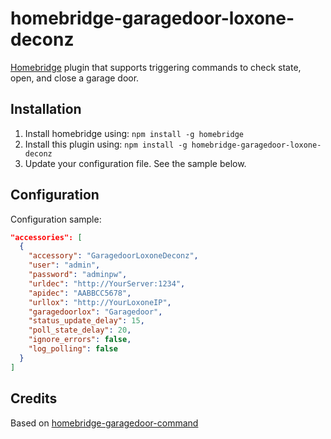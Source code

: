 # homebridge-garagedoor-loxone-deconz
[Homebridge](https://github.com/nfarina/homebridge) plugin that supports triggering commands to check state, open, and close a garage door.

## Installation

1. Install homebridge using: `npm install -g homebridge`
2. Install this plugin using: `npm install -g homebridge-garagedoor-loxone-deconz`
3. Update your configuration file. See the sample below.

## Configuration

Configuration sample:

```json
"accessories": [
  {
    "accessory": "GaragedoorLoxoneDeconz",
    "user": "admin",
    "password": "adminpw",
    "urldec": "http://YourServer:1234",
    "apidec": "AABBCC5678",
    "urllox": "http://YourLoxoneIP",
    "garagedoorlox": "Garagedoor",
    "status_update_delay": 15,
    "poll_state_delay": 20,
    "ignore_errors": false,
    "log_polling": false
  }
]

```

## Credits
Based on [homebridge-garagedoor-command](https://github.com/apexad/homebridge-garagedoor-command)

